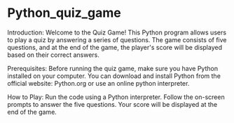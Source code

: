 # Python_quiz_game

Introduction:
Welcome to the Quiz Game! This Python program allows users to play a quiz by answering a series of questions. The game consists of five questions, and at the end of the game, the player's score will be displayed based on their correct answers.

Prerequisites:
Before running the quiz game, make sure you have Python installed on your computer. You can download and install Python from the official website: Python.org or use an online python interpreter.

How to Play:
Run the code using a Python interpreter.
Follow the on-screen prompts to answer the five questions.
Your score will be displayed at the end of the game.
